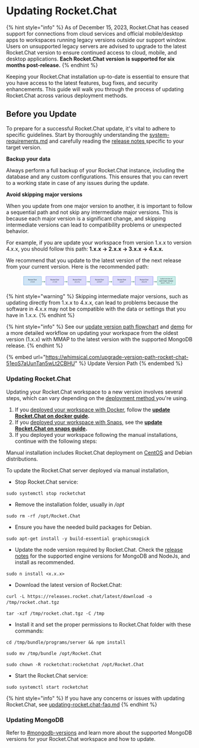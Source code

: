 # Updating Rocket.Chat

{% hint style="info" %}
As of December 15, 2023, Rocket.Chat has ceased support for connections from cloud services and official mobile/desktop apps to workspaces running legacy versions outside our support window. Users on unsupported legacy servers are advised to upgrade to the latest Rocket.Chat version to ensure continued access to cloud, mobile, and desktop applications. **Each Rocket.Chat version is supported for six months post-release.**
{% endhint %}

Keeping your Rocket.Chat installation up-to-date is essential to ensure that you have access to the latest features, bug fixes, and security enhancements. This guide will walk you through the process of updating Rocket.Chat across various deployment methods.

## Before you Update

To prepare for a successful Rocket.Chat update, it's vital to adhere to specific guidelines. Start by thoroughly understanding the [system-requirements.md](system-requirements.md "mention") and carefully reading the [release notes ](https://github.com/RocketChat/Rocket.Chat/releases)specific to your target version.&#x20;

**Backup your data**

Always perform a full backup of your Rocket.Chat instance, including the database and any custom configurations. This ensures that you can revert to a working state in case of any issues during the update.

**Avoid skipping major versions**

When you update from one major version to another, it is important to follow a sequential path and not skip any intermediate major versions. This is because each major version is a significant change, and skipping intermediate versions can lead to compatibility problems or unexpected behavior.

For example, if you are update your workspace from version 1.x.x to version 4.x.x, you should follow this path: **1.x.x -> 2.x.x -> 3.x.x -> 4.x.x.**

We recommend that you update to the latest version of the next release from your current version. Here is the recommended path:&#x20;

<figure><img src="../../.gitbook/assets/update-rc-path.png" alt=""><figcaption></figcaption></figure>

{% hint style="warning" %}
Skipping intermediate major versions, such as updating directly from 1.x.x to 4.x.x, can lead to problems because the software in 4.x.x may not be compatible with the data or settings that you have in 1.x.x.
{% endhint %}

{% hint style="info" %}
See our [update version path flowchart](https://whimsical.com/upgrade-version-path-rocket-chat-51eoS7aUunTan5wLt2CBHU) and [demo](https://www.youtube.com/watch?v=y9cLve2G8H0) for a more detailed workflow on updating your workspace from the oldest version (1.x.x) with MMAP to the latest version with the supported MongoDB release.
{% endhint %}

{% embed url="https://whimsical.com/upgrade-version-path-rocket-chat-51eoS7aUunTan5wLt2CBHU" %}
Update Version Path
{% endembed %}

### Updating Rocket.Chat

Updating your Rocket.Chat workspace to a new version involves several steps, which can vary depending on the [deployment method ](./)you're using.

1. If you [deployed your workspace with Docker](deploy-with-docker-and-docker-compose.md), follow the [**update Rocket.Chat on docker guide**](deploy-with-docker-and-docker-compose.md#updating-rocket.chat-on-docker)**.**&#x20;
2. If you [deployed your workspace with Snaps](deploy-with-snaps.md), see the [**update Rocket.Chat on snaps guide**](deploy-with-snaps.md#updating-rocket.chat-snap)**.**
3. If you deployed your workspace following the manual installations, continue with the following steps:

Manual installation includes Rocket.Chat deployment on [CentOS](additional-deployment-methods/deploy-with-centos.md) and Debian distributions.

To update the Rocket.Chat server deployed via manual installation,&#x20;

* Stop Rocket.Chat service:

```
sudo systemctl stop rocketchat
```

* Remove the installation folder, usually in _/opt_

```
sudo rm -rf /opt/Rocket.Chat
```

* Ensure you have the needed build packages for Debian.

```
sudo apt-get install -y build-essential graphicsmagick
```

* Update the node version required by Rocket.Chat. Check the [release notes](https://github.com/RocketChat/Rocket.Chat/releases) for the supported engine versions for MongoDB and NodeJs, and install as recommended.&#x20;

```
sudo n install <x.x.x>
```

* Download the latest version of Rocket.Chat:

```
curl -L https://releases.rocket.chat/latest/download -o /tmp/rocket.chat.tgz
```

```
tar -xzf /tmp/rocket.chat.tgz -C /tmp
```

* Install it and set the proper permissions to Rocket.Chat folder with these commands:

```
cd /tmp/bundle/programs/server && npm install
```

```
sudo mv /tmp/bundle /opt/Rocket.Chat
```

```
sudo chown -R rocketchat:rocketchat /opt/Rocket.Chat
```

* Start the Rocket.Chat service:

```
sudo systemctl start rocketchat
```

{% hint style="info" %}
If you have any concerns or issues with updating Rocket.Chat, see [updating-rocket.chat-faq.md](../../resources/frequently-asked-questions/deployment-faq/updating-rocket.chat-faq.md "mention")
{% endhint %}

### Updating MongoDB

Refer to [#mongodb-versions](../../customer-center/support-center/premium-support-plans/support-prerequisites-and-version-durability.md#mongodb-versions "mention") and learn more about the supported MongoDB versions for your Rocket.Chat workspace and how to update.
